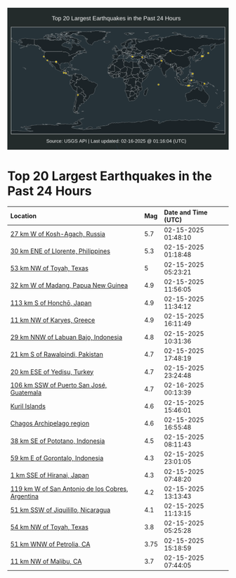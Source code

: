 ![Map](./map.png)

# Top 20 Largest Earthquakes in the Past 24 Hours

| Location | Mag | Date and Time (UTC) |
|:---|:---|:---|
| [27 km W of Kosh-Agach, Russia](https://earthquake.usgs.gov/earthquakes/eventpage/us7000pdvt) | 5.7 | 02-15-2025 01:48:10 |
| [30 km ENE of Llorente, Philippines](https://earthquake.usgs.gov/earthquakes/eventpage/us7000pdvr) | 5.3 | 02-15-2025 01:18:48 |
| [53 km NW of Toyah, Texas](https://earthquake.usgs.gov/earthquakes/eventpage/tx2025deqh) | 5 | 02-15-2025 05:23:21 |
| [32 km W of Madang, Papua New Guinea](https://earthquake.usgs.gov/earthquakes/eventpage/us7000pdyv) | 4.9 | 02-15-2025 11:56:05 |
| [113 km S of Honchō, Japan](https://earthquake.usgs.gov/earthquakes/eventpage/us7000pdyk) | 4.9 | 02-15-2025 11:34:12 |
| [11 km NW of Karyes, Greece](https://earthquake.usgs.gov/earthquakes/eventpage/us7000pdzt) | 4.9 | 02-15-2025 16:11:49 |
| [29 km NNW of Labuan Bajo, Indonesia](https://earthquake.usgs.gov/earthquakes/eventpage/us7000pdyc) | 4.8 | 02-15-2025 10:31:36 |
| [21 km S of Rawalpindi, Pakistan](https://earthquake.usgs.gov/earthquakes/eventpage/us7000pe02) | 4.7 | 02-15-2025 17:48:19 |
| [20 km ESE of Yedisu, Turkey](https://earthquake.usgs.gov/earthquakes/eventpage/us7000pe15) | 4.7 | 02-15-2025 23:24:48 |
| [106 km SSW of Puerto San José, Guatemala](https://earthquake.usgs.gov/earthquakes/eventpage/us7000pe1b) | 4.7 | 02-16-2025 00:13:39 |
| [Kuril Islands](https://earthquake.usgs.gov/earthquakes/eventpage/us7000pdzm) | 4.6 | 02-15-2025 15:46:01 |
| [Chagos Archipelago region](https://earthquake.usgs.gov/earthquakes/eventpage/us7000pdzz) | 4.6 | 02-15-2025 16:55:48 |
| [38 km SE of Pototano, Indonesia](https://earthquake.usgs.gov/earthquakes/eventpage/us7000pdy4) | 4.5 | 02-15-2025 08:11:43 |
| [59 km E of Gorontalo, Indonesia](https://earthquake.usgs.gov/earthquakes/eventpage/us7000pe12) | 4.3 | 02-15-2025 23:01:05 |
| [1 km SSE of Hiranai, Japan](https://earthquake.usgs.gov/earthquakes/eventpage/us7000pdy0) | 4.3 | 02-15-2025 07:48:20 |
| [119 km W of San Antonio de los Cobres, Argentina](https://earthquake.usgs.gov/earthquakes/eventpage/us7000pdz2) | 4.2 | 02-15-2025 13:13:43 |
| [51 km SSW of Jiquilillo, Nicaragua](https://earthquake.usgs.gov/earthquakes/eventpage/us7000pdyg) | 4.1 | 02-15-2025 11:13:15 |
| [54 km NW of Toyah, Texas](https://earthquake.usgs.gov/earthquakes/eventpage/tx2025deqk) | 3.8 | 02-15-2025 05:25:28 |
| [51 km WNW of Petrolia, CA](https://earthquake.usgs.gov/earthquakes/eventpage/nc75134047) | 3.75 | 02-15-2025 15:18:59 |
| [11 km NW of Malibu, CA](https://earthquake.usgs.gov/earthquakes/eventpage/ci40186202) | 3.7 | 02-15-2025 07:44:05 |
